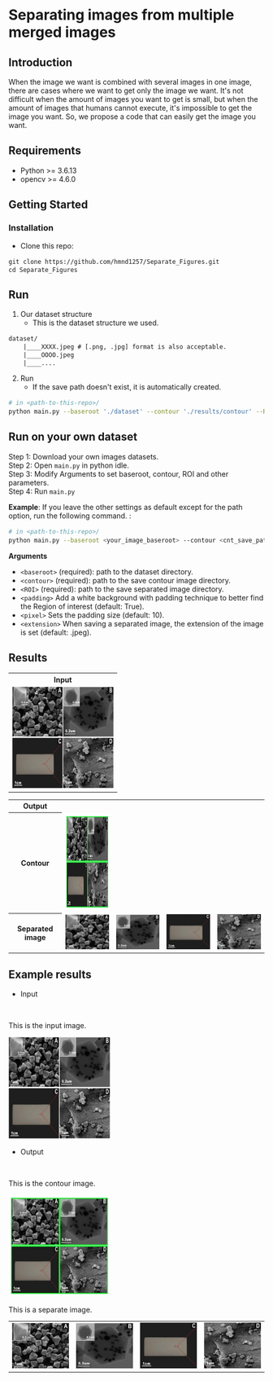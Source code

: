 # Separating images from multiple merged images

## Introduction
When the image we want is combined with several images in one image, there are cases where we want to get only the image we want.
It's not difficult when the amount of images you want to get is small, but when the amount of images that humans cannot execute, it's impossible to get the image you want.
So, we propose a code that can easily get the image you want.

## Requirements
* Python >= 3.6.13
* opencv >= 4.6.0

## Getting Started

### Installation
* Clone this repo:
```
git clone https://github.com/hmnd1257/Separate_Figures.git
cd Separate_Figures
```

## Run
1. Our dataset structure
    * This is the dataset structure we used.
```
dataset/
    |____XXXX.jpeg # [.png, .jpg] format is also acceptable.
    |____OOOO.jpeg 
    |____....
```
2. Run
    * If the save path doesn't exist, it is automatically created.
```bash
# in <path-to-this-repo>/
python main.py --baseroot './dataset' --contour './results/contour' --ROI './results/ROI'
```

## Run on your own dataset
Step 1: Download your own images datasets.<br />
Step 2: Open `main.py` in python idle.<br />
Step 3: Modify Arguments to set baseroot, contour, ROI and other parameters.<br />
Step 4: Run `main.py`


**Example**: If you leave the other settings as default except for the path option, run the following command. :
```bash
# in <path-to-this-repo>/
python main.py --baseroot <your_image_baseroot> --contour <cnt_save_path> --ROI <ROI_save_path>
```

**Arguments**
* `<baseroot>` (required): path to the dataset directory.
* `<contour>` (required): path to the save contour image directory.
* `<ROI>` (required): path to the save separated image directory.
* `<padding>` Add a white background with padding technique to better find the Region of interest (default: True).
* `<pixel>` Sets the padding size (default: 10).
* `<extension>` When saving a separated image, the extension of the image is set (default: .jpeg).

## Results
<table style="float:center">
 <tr>
 <th><B>Input</B></th>
 </tr>
  <td>
   <img src='./images/sample.jpeg' width="200" height="200"></td>
  </td>
</table>

<table style="float:center">
 <tr>
 <th><B>Output</B></th>
 </tr>

 <tr>
  <th>
  <B>Contour</B>
  </th>
  <td>
  <img src='./images/sample_contour.jpeg' width="190" height="190">
  </td>
 </tr>
  <th>
  <B>Separated image</B>
  </th>
  <td>
  <img src='./images/sample_results_1.jpeg'>
  </td>
  <td>
   <img src='./images/sample_results_2.jpeg'>
  </td>
  <td>
   <img src='./images/sample_results_3.jpeg'>
  </td>
  <td>
   <img src='./images/sample_results_4.jpeg'>
  </td>
</table>

## Example results

* Input
<br>

This is the input image.
<tr>
<td><img src='./images/sample.jpeg' width="200" height="200"></td>
</tr>

* Output
<br>

This is the contour image.
<br>
<tr>
<td><img src='./images/sample_contour.jpeg' width="200" height="200"></td>
</tr>

This is a separate image.
<table style="float:center">
<tr>
<td><img src='./images/sample_results_1.jpeg'></td>
<td><img src='./images/sample_results_2.jpeg'></td>
<td><img src='./images/sample_results_3.jpeg'></td>
<td><img src='./images/sample_results_4.jpeg'></td>
</tr>
</table>



